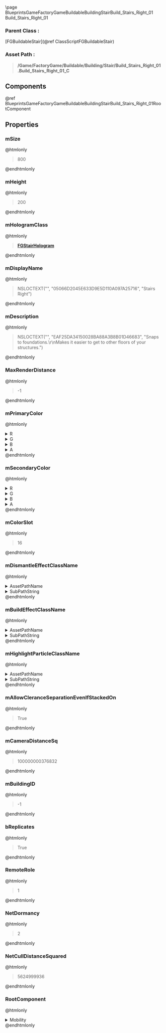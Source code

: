 \page BlueprintsGameFactoryGameBuildableBuildingStairBuild_Stairs_Right_01 Build_Stairs_Right_01
### Parent Class :
[FGBuildableStair](@ref ClassScriptFGBuildableStair)
### Asset Path :
<b><blockquote>/Game/FactoryGame/Buildable/Building/Stair/Build_Stairs_Right_01.Build_Stairs_Right_01_C</blockquote></b>
## Components

@ref BlueprintsGameFactoryGameBuildableBuildingStairBuild_Stairs_Right_01RootComponent

## Properties

### mSize
@htmlonly
<blockquote>800</blockquote>
@endhtmlonly

### mHeight
@htmlonly
<blockquote>200</blockquote>
@endhtmlonly

### mHologramClass
@htmlonly
<b><a href="_class_script_f_g_stair_hologram.html"><blockquote>FGStairHologram</blockquote></a></b>
@endhtmlonly

### mDisplayName
@htmlonly
<blockquote>NSLOCTEXT("", "05066D2045E633D9E5D110A097A25716", "Stairs Right")</blockquote>
@endhtmlonly

### mDescription
@htmlonly
<blockquote>NSLOCTEXT("", "EAF25DA34150028BA88A3B8B01D46683", "Snaps to foundations.\r\nMakes it easier to get to other floors of your structures.")</blockquote>
@endhtmlonly

### MaxRenderDistance
@htmlonly
<blockquote>-1</blockquote>
@endhtmlonly

### mPrimaryColor
@htmlonly
<details>
 <summary>R</summary>
<blockquote>-1</blockquote>
</details>
<details>
 <summary>G</summary>
<blockquote>-1</blockquote>
</details>
<details>
 <summary>B</summary>
<blockquote>-1</blockquote>
</details>
<details>
 <summary>A</summary>
<blockquote>1</blockquote>
</details>
@endhtmlonly

### mSecondaryColor
@htmlonly
<details>
 <summary>R</summary>
<blockquote>-1</blockquote>
</details>
<details>
 <summary>G</summary>
<blockquote>-1</blockquote>
</details>
<details>
 <summary>B</summary>
<blockquote>-1</blockquote>
</details>
<details>
 <summary>A</summary>
<blockquote>1</blockquote>
</details>
@endhtmlonly

### mColorSlot
@htmlonly
<blockquote>16</blockquote>
@endhtmlonly

### mDismantleEffectClassName
@htmlonly
<details>
 <summary>AssetPathName</summary>
<b><a href="_blueprints_game_factory_game_buildable_factory-shared_b_p__material_effect__dismantle.html"><blockquote>BP_MaterialEffect_Dismantle</blockquote></a></b>
</details>
<details>
 <summary>SubPathString</summary>
<blockquote></blockquote>
</details>
@endhtmlonly

### mBuildEffectClassName
@htmlonly
<details>
 <summary>AssetPathName</summary>
<b><a href="_blueprints_game_factory_game_buildable_factory-shared_b_p__material_effect__build.html"><blockquote>BP_MaterialEffect_Build</blockquote></a></b>
</details>
<details>
 <summary>SubPathString</summary>
<blockquote></blockquote>
</details>
@endhtmlonly

### mHighlightParticleClassName
@htmlonly
<details>
 <summary>AssetPathName</summary>
<b><a href="_blueprints_game_factory_game_buildable-shared_particle_new_building_ping.html"><blockquote>NewBuildingPing</blockquote></a></b>
</details>
<details>
 <summary>SubPathString</summary>
<blockquote></blockquote>
</details>
@endhtmlonly

### mAllowCleranceSeparationEvenIfStackedOn
@htmlonly
<blockquote>True</blockquote>
@endhtmlonly

### mCameraDistanceSq
@htmlonly
<blockquote>100000000376832</blockquote>
@endhtmlonly

### mBuildingID
@htmlonly
<blockquote>-1</blockquote>
@endhtmlonly

### bReplicates
@htmlonly
<blockquote>True</blockquote>
@endhtmlonly

### RemoteRole
@htmlonly
<blockquote>1</blockquote>
@endhtmlonly

### NetDormancy
@htmlonly
<blockquote>2</blockquote>
@endhtmlonly

### NetCullDistanceSquared
@htmlonly
<blockquote>5624999936</blockquote>
@endhtmlonly

### RootComponent
@htmlonly
<details>
 <summary>Mobility</summary>
<blockquote>0</blockquote>
</details>
@endhtmlonly

